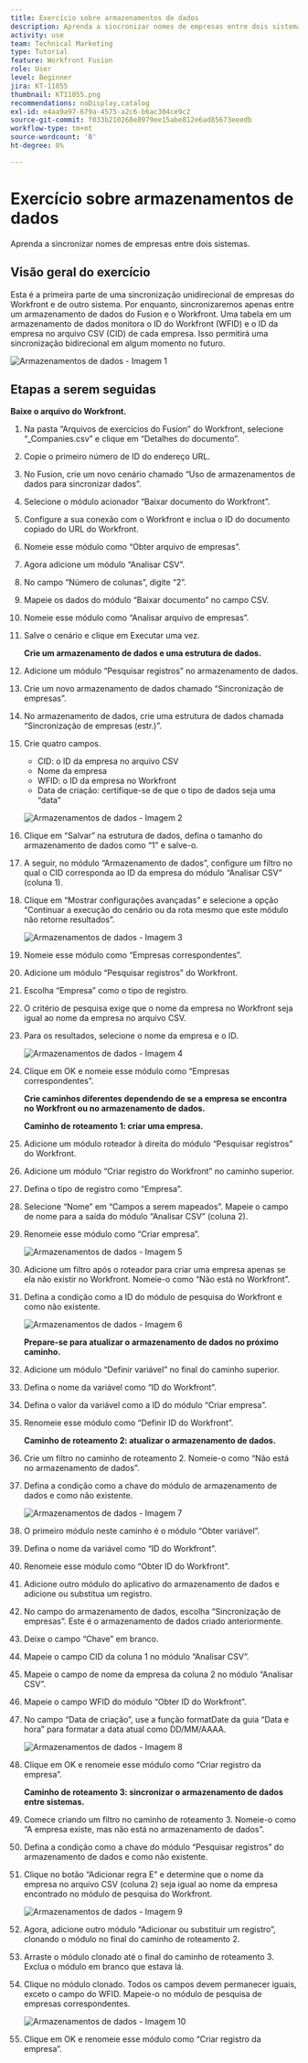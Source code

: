 ```yaml
---
title: Exercício sobre armazenamentos de dados
description: Aprenda a sincronizar nomes de empresas entre dois sistemas. (Deve ter entre 60 e 160 caracteres, mas tem 59 caracteres)
activity: use
team: Technical Marketing
type: Tutorial
feature: Workfront Fusion
role: User
level: Beginner
jira: KT-11055
thumbnail: KT11055.png
recommendations: noDisplay,catalog
exl-id: e4aa9a97-679a-4575-a2c6-b6ac304ce9c2
source-git-commit: f033b210268e8979ee15abe812e6ad85673eeedb
workflow-type: tm+mt
source-wordcount: '0'
ht-degree: 0%

---
```


# Exercício sobre armazenamentos de dados

Aprenda a sincronizar nomes de empresas entre dois sistemas.

## Visão geral do exercício

Esta é a primeira parte de uma sincronização unidirecional de empresas do Workfront e de outro sistema. Por enquanto, sincronizaremos apenas entre um armazenamento de dados do Fusion e o Workfront. Uma tabela em um armazenamento de dados monitora o ID do Workfront (WFID) e o ID da empresa no arquivo CSV (CID) de cada empresa. Isso permitirá uma sincronização bidirecional em algum momento no futuro.

![Armazenamentos de dados - Imagem 1](../12-exercises/assets/data-stores-walkthrough-1.png)

## Etapas a serem seguidas

**Baixe o arquivo do Workfront.**

1. Na pasta “Arquivos de exercícios do Fusion” do Workfront, selecione “_Companies.csv” e clique em “Detalhes do documento”.
1. Copie o primeiro número de ID do endereço URL.
1. No Fusion, crie um novo cenário chamado “Uso de armazenamentos de dados para sincronizar dados”.
1. Selecione o módulo acionador “Baixar documento do Workfront”.
1. Configure a sua conexão com o Workfront e inclua o ID do documento copiado do URL do Workfront.
1. Nomeie esse módulo como “Obter arquivo de empresas”.
1. Agora adicione um módulo “Analisar CSV”.
1. No campo “Número de colunas”, digite “2”.
1. Mapeie os dados do módulo “Baixar documento” no campo CSV.
1. Nomeie esse módulo como “Analisar arquivo de empresas”.
1. Salve o cenário e clique em Executar uma vez.

   **Crie um armazenamento de dados e uma estrutura de dados.**

1. Adicione um módulo “Pesquisar registros” no armazenamento de dados.
1. Crie um novo armazenamento de dados chamado “Sincronização de empresas”.
1. No armazenamento de dados, crie uma estrutura de dados chamada “Sincronização de empresas (estr.)”.
1. Crie quatro campos.

   + CID: o ID da empresa no arquivo CSV
   + Nome da empresa
   + WFID: o ID da empresa no Workfront
   + Data de criação: certifique-se de que o tipo de dados seja uma “data”

   ![Armazenamentos de dados - Imagem 2](../12-exercises/assets/data-stores-walkthrough-2.png)

1. Clique em “Salvar” na estrutura de dados, defina o tamanho do armazenamento de dados como “1” e salve-o.
1. A seguir, no módulo “Armazenamento de dados”, configure um filtro no qual o CID corresponda ao ID da empresa do módulo “Analisar CSV” (coluna 1).
1. Clique em “Mostrar configurações avançadas” e selecione a opção “Continuar a execução do cenário ou da rota mesmo que este módulo não retorne resultados”.

   ![Armazenamentos de dados - Imagem 3](../12-exercises/assets/data-stores-walkthrough-3.png)

1. Nomeie esse módulo como “Empresas correspondentes”.
1. Adicione um módulo “Pesquisar registros” do Workfront.
1. Escolha “Empresa” como o tipo de registro.
1. O critério de pesquisa exige que o nome da empresa no Workfront seja igual ao nome da empresa no arquivo CSV.
1. Para os resultados, selecione o nome da empresa e o ID.

   ![Armazenamentos de dados - Imagem 4](../12-exercises/assets/data-stores-walkthrough-4.png)

1. Clique em OK e nomeie esse módulo como “Empresas correspondentes”.

   **Crie caminhos diferentes dependendo de se a empresa se encontra no Workfront ou no armazenamento de dados.**

   **Caminho de roteamento 1: criar uma empresa.**

1. Adicione um módulo roteador à direita do módulo “Pesquisar registros” do Workfront.
1. Adicione um módulo “Criar registro do Workfront” no caminho superior.
1. Defina o tipo de registro como “Empresa”.
1. Selecione “Nome” em “Campos a serem mapeados”. Mapeie o campo de nome para a saída do módulo “Analisar CSV” (coluna 2).
1. Renomeie esse módulo como “Criar empresa”.

   ![Armazenamentos de dados - Imagem 5](../12-exercises/assets/data-stores-walkthrough-5.png)

1. Adicione um filtro após o roteador para criar uma empresa apenas se ela não existir no Workfront. Nomeie-o como “Não está no Workfront”.
1. Defina a condição como a ID do módulo de pesquisa do Workfront e como não existente.

   ![Armazenamentos de dados - Imagem 6](../12-exercises/assets/data-stores-walkthrough-6.png)

   **Prepare-se para atualizar o armazenamento de dados no próximo caminho.**

1. Adicione um módulo “Definir variável” no final do caminho superior.
1. Defina o nome da variável como “ID do Workfront”.
1. Defina o valor da variável como a ID do módulo “Criar empresa”.
1. Renomeie esse módulo como “Definir ID do Workfront”.

   **Caminho de roteamento 2: atualizar o armazenamento de dados.**

1. Crie um filtro no caminho de roteamento 2. Nomeie-o como “Não está no armazenamento de dados”.

1. Defina a condição como a chave do módulo de armazenamento de dados e como não existente.

   ![Armazenamentos de dados - Imagem 7](../12-exercises/assets/data-stores-walkthrough-7.png)

1. O primeiro módulo neste caminho é o módulo “Obter variável”.
1. Defina o nome da variável como “ID do Workfront”.
1. Renomeie esse módulo como “Obter ID do Workfront”.
1. Adicione outro módulo do aplicativo do armazenamento de dados e adicione ou substitua um registro.
1. No campo do armazenamento de dados, escolha “Sincronização de empresas”. Este é o armazenamento de dados criado anteriormente.
1. Deixe o campo “Chave” em branco.
1. Mapeie o campo CID da coluna 1 no módulo “Analisar CSV”.
1. Mapeie o campo de nome da empresa da coluna 2 no módulo “Analisar CSV”.
1. Mapeie o campo WFID do módulo “Obter ID do Workfront”.
1. No campo “Data de criação”, use a função formatDate da guia “Data e hora” para formatar a data atual como DD/MM/AAAA.

   ![Armazenamentos de dados - Imagem 8](../12-exercises/assets/data-stores-walkthrough-8.png)

1. Clique em OK e renomeie esse módulo como “Criar registro da empresa”.

   **Caminho de roteamento 3: sincronizar o armazenamento de dados entre sistemas.**

1. Comece criando um filtro no caminho de roteamento 3. Nomeie-o como “A empresa existe, mas não está no armazenamento de dados”.
1. Defina a condição como a chave do módulo “Pesquisar registros” do armazenamento de dados e como não existente.
1. Clique no botão “Adicionar regra E” e determine que o nome da empresa no arquivo CSV (coluna 2) seja igual ao nome da empresa encontrado no módulo de pesquisa do Workfront.

   ![Armazenamentos de dados - Imagem 9](../12-exercises/assets/data-stores-walkthrough-9.png)

1. Agora, adicione outro módulo “Adicionar ou substituir um registro”, clonando o módulo no final do caminho de roteamento 2.
1. Arraste o módulo clonado até o final do caminho de roteamento 3. Exclua o módulo em branco que estava lá.
1. Clique no módulo clonado. Todos os campos devem permanecer iguais, exceto o campo do WFID. Mapeie-o no módulo de pesquisa de empresas correspondentes.

   ![Armazenamentos de dados - Imagem 10](../12-exercises/assets/data-stores-walkthrough-10.png)

1. Clique em OK e renomeie esse módulo como “Criar registro da empresa”.
